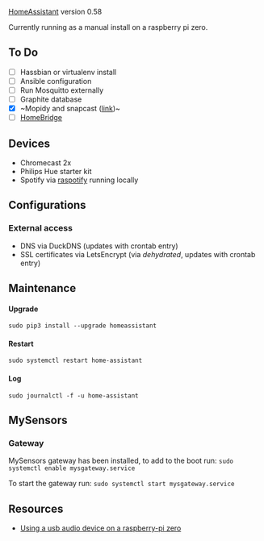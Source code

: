 [HomeAssistant](https://home-assistant.io) version 0.58

Currently running as a manual install on a raspberry pi zero.

## To Do

- [ ] Hassbian or virtualenv install
- [ ] Ansible configuration
- [ ] Run Mosquitto externally
- [ ] Graphite database
- [x] ~Mopidy and snapcast ([link](https://home-assistant.io/blog/2016/02/18/multi-room-audio-with-snapcast/))~
- [ ] [HomeBridge](https://github.com/home-assistant/homebridge-homeassistant)

## Devices

* Chromecast 2x
* Philips Hue starter kit
* Spotify via [raspotify](https://github.com/dtcooper/raspotify) running locally

## Configurations

### External access

* DNS via DuckDNS (updates with crontab entry)
* SSL certificates via LetsEncrypt (via _dehydrated_, updates with crontab entry)

## Maintenance

#### Upgrade

`sudo pip3 install --upgrade homeassistant`

#### Restart

`sudo systemctl restart home-assistant`

#### Log

`sudo journalctl -f -u home-assistant`

## MySensors

### Gateway

MySensors gateway has been installed, to add to the boot run:
`sudo systemctl enable mysgateway.service`

To start the gateway run:
`sudo systemctl start mysgateway.service`

## Resources

* [Using a usb audio device on a raspberry-pi zero](https://raspberrytips.nl/usb-audio-gebruiken-op-een-raspberry-pi/)
